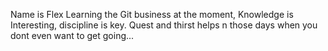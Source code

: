 Name is Flex
Learning the Git business at the moment,
Knowledge is Interesting, discipline is key. Quest and thirst helps n those days when you dont even want to get going...
